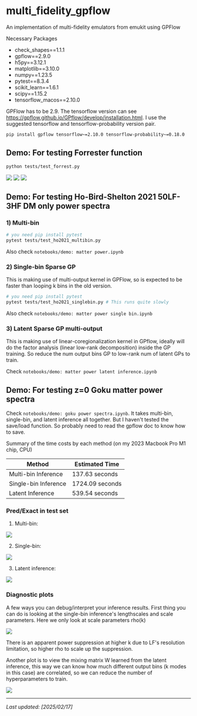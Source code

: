 # multi_fidelity_gpflow

An implementation of multi-fidelity emulators from emukit using GPFlow

Necessary Packages

- check_shapes==1.1.1
- gpflow==2.9.0
- h5py==3.12.1
- matplotlib==3.10.0
- numpy==1.23.5
- pytest==8.3.4
- scikit_learn==1.6.1
- scipy==1.15.2
- tensorflow_macos==2.10.0

GPFlow has to be 2.9. The tensorflow version can see https://gpflow.github.io/GPflow/develop/installation.html. I use the suggested tensorflow and tensorflow-probability version pair.

```bash
pip install gpflow tensorflow~=2.10.0 tensorflow-probability~=0.18.0
```

## Demo: For testing Forrester function

```bash
python tests/test_forrest.py
```

![](images/Figure_1.png)
![](images/Figure_2.png)
![](images/Figure_3.png)

## Demo: For testing Ho-Bird-Shelton 2021 50LF-3HF DM only power spectra

### 1) Multi-bin

```bash
# you need pip install pytest
pytest tests/test_ho2021_multibin.py
```

Also check `notebooks/demo: matter power.ipynb`

### 2) Single-bin Sparse GP

This is making use of multi-output kernel in GPFlow, so is expected to be faster than looping k bins in the old version.

```bash
# you need pip install pytest
pytest tests/test_ho2021_singlebin.py # This runs quite slowly
```

Also check `notebooks/demo: matter power single bin.ipynb`

### 3) Latent Sparse GP multi-output

This is making use of linear-coregionalization kernel in GPflow, ideally will do the factor analysis (linear low-rank decomposition) inside the GP training. So reduce the num output bins GP to low-rank num of latent GPs to train.

Check `notebooks/demo: matter power latent inference.ipynb`

## Demo: For testing z=0 Goku matter power spectra


Check `notebooks/demo: goku power spectra.ipynb`. It takes multi-bin, single-bin, and latent inference all together. But I haven't tested the save/load function. So probably need to read the gpflow doc to know how to save.

Summary of the time costs by each method (on my 2023 Macbook Pro M1 chip, CPU)


| Method               | Estimated Time |
|----------------------|---------------|
| Multi-bin Inference | 137.63 seconds |
| Single-bin Inference | 1724.09 seconds |
| Latent Inference    | 539.54 seconds |

### Pred/Exact in test set

1) Multi-bin: 

![](images/test_goku/pred_exact_multibin.png)

2) Single-bin:

![](images/test_goku/pred_exact_singlebin.png)

3) Latent inference:

![](images/test_goku/pred_exact_latentinference.png)

### Diagnostic plots

A few ways you can debug/interpret your inference results. First thing you can do is looking at the single-bin inference's lengthscales and scale parameters. Here we only look at scale parameters rho(k)

![](images/test_goku/rho_singlebin.png)

There is an apparent power suppression at higher k due to LF's resolution limitation, so higher rho to scale up the suppression.

Another plot is to view the mixing matrix W learned from the latent inference, this way we can know how much different output bins (k modes in this case) are correlated, so we can reduce the number of hyperparameters to train.

![](images/test_goku/learned_W_matrix.png)

---
_Last updated: [2025/02/17]_

